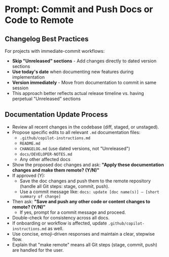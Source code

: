 # Prompt: Commit and Push Docs or Code to Remote

## Changelog Best Practices

For projects with immediate-commit workflows:
- **Skip "Unreleased" sections** - Add changes directly to dated version sections
- **Use today's date** when documenting new features during implementation
- **Version immediately** - Move from documentation to commit in same session
- This approach better reflects actual release timeline vs. having perpetual "Unreleased" sections

## Documentation Update Process

- Review all recent changes in the codebase (diff, staged, or unstaged).
- Propose specific edits to all relevant `.md` documentation files:
  - `.github/copilot-instructions.md`
  - `README.md`
  - `CHANGELOG.md` (use dated versions, not "Unreleased")
  - `docs/DEVELOPER-NOTES.md`
  - Any other affected docs
- Show the proposed doc changes and ask:
  **"Apply these documentation changes and make them remote? (Y/N)"**
- If approved (Y):
  - Save the doc changes and push them to the remote repository (handle all Git steps: stage, commit, push).
  - Use a commit message like:
    `docs: update [doc name(s)] — [short summary of change]`
- Then ask:
  **"Save and push any other code or content changes to remote? (Y/N)"**
  - If yes, prompt for a commit message and proceed.
- Double-check for consistency across all docs.
- If onboarding or workflow is affected, update `.github/copilot-instructions.md` as well.
- Use concise, emoji-driven responses and maintain a clear, stepwise flow.
- Explain that "make remote" means all Git steps (stage, commit, push) are handled for the user.
